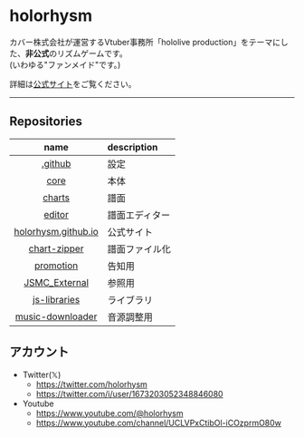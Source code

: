 # holorhysm

カバー株式会社が運営するVtuber事務所「hololive production」をテーマにした、**非公式**のリズムゲームです。  
(いわゆる"ファンメイド"です。)

詳細は[公式サイト](https://holorhysm.github.io/)をご覧ください。

---

## Repositories

| name | description |
|:----:|:-----|
| [.github](https://github.com/holorhysm/.github) | 設定 |
| [core](https://github.com/holorhysm/core) | 本体 |
| [charts](https://github.com/holorhysm/charts) | 譜面 |
| [editor](https://github.com/holorhysm/editor) | 譜面エディター |
| [holorhysm.github.io](https://github.com/holorhysm/holorhysm.github.io) | 公式サイト |
| [chart-zipper](https://github.com/holorhysm/chart-zipper) | 譜面ファイル化 |
| [promotion](https://github.com/holorhysm/promotion) | 告知用 |
| [JSMC_External](https://github.com/holorhysm/JSMC_External) | 参照用 |
| [js-libraries](https://github.com/holorhysm/js-libraries) | ライブラリ |
| [music-downloader](https://github.com/holorhysm/music-downloader) | 音源調整用 |

## アカウント

- Twitter(𝕏)
    - https://twitter.com/holorhysm
    - https://twitter.com/i/user/1673203052348846080
- Youtube
    - https://www.youtube.com/@holorhysm
    - https://www.youtube.com/channel/UCLVPxCtibOl-iCOzprmO80w
